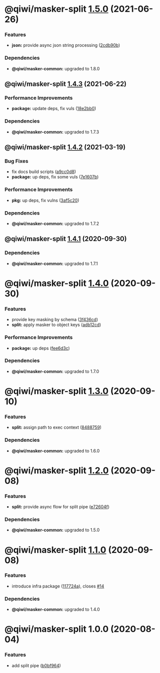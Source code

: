 # @qiwi/masker-split [1.5.0](https://github.com/qiwi/masker/compare/@qiwi/masker-split@1.4.3...@qiwi/masker-split@1.5.0) (2021-06-26)


### Features

* **json:** provide async json string processing ([2cdb90b](https://github.com/qiwi/masker/commit/2cdb90bd1df72dc943e1a76a4d2561b732c104e3))





### Dependencies

* **@qiwi/masker-common:** upgraded to 1.8.0

## @qiwi/masker-split [1.4.3](https://github.com/qiwi/masker/compare/@qiwi/masker-split@1.4.2...@qiwi/masker-split@1.4.3) (2021-06-22)


### Performance Improvements

* **package:** update deps, fix vuls ([18e2bb0](https://github.com/qiwi/masker/commit/18e2bb098611e4477cb468551f5a56e94e4473b0))





### Dependencies

* **@qiwi/masker-common:** upgraded to 1.7.3

## @qiwi/masker-split [1.4.2](https://github.com/qiwi/masker/compare/@qiwi/masker-split@1.4.1...@qiwi/masker-split@1.4.2) (2021-03-19)


### Bug Fixes

* fix docs build scripts ([a9cc0d8](https://github.com/qiwi/masker/commit/a9cc0d8458d5ea22d2a9a63d90ad6662894021d1))
* **package:** up deps, fix some vuls ([7e1607b](https://github.com/qiwi/masker/commit/7e1607b0434084188fe095763244c6cfd4f8c3b3))


### Performance Improvements

* **pkg:** up deps, fix vulns ([3af5c20](https://github.com/qiwi/masker/commit/3af5c205e875a69e0b841e69606f07928b9a3af7))





### Dependencies

* **@qiwi/masker-common:** upgraded to 1.7.2

## @qiwi/masker-split [1.4.1](https://github.com/qiwi/masker/compare/@qiwi/masker-split@1.4.0...@qiwi/masker-split@1.4.1) (2020-09-30)





### Dependencies

* **@qiwi/masker-common:** upgraded to 1.7.1

# @qiwi/masker-split [1.4.0](https://github.com/qiwi/masker/compare/@qiwi/masker-split@1.3.0...@qiwi/masker-split@1.4.0) (2020-09-30)


### Features

* provide key masking by schema ([3f436cd](https://github.com/qiwi/masker/commit/3f436cdcdca2d0c34bc8f4062196a71a88bab58c))
* **split:** apply masker to object keys ([adb12cd](https://github.com/qiwi/masker/commit/adb12cd296e69139d308a1949bc230ecb59e668e))


### Performance Improvements

* **package:** up deps ([fee6d3c](https://github.com/qiwi/masker/commit/fee6d3c517f58e603dd38dec686fcc647fef3c6a))





### Dependencies

* **@qiwi/masker-common:** upgraded to 1.7.0

# @qiwi/masker-split [1.3.0](https://github.com/qiwi/masker/compare/@qiwi/masker-split@1.2.0...@qiwi/masker-split@1.3.0) (2020-09-10)


### Features

* **split:** assign path to exec context ([8488759](https://github.com/qiwi/masker/commit/84887598c752f66cbba76d313fd3ea9fb782571e))





### Dependencies

* **@qiwi/masker-common:** upgraded to 1.6.0

# @qiwi/masker-split [1.2.0](https://github.com/qiwi/masker/compare/@qiwi/masker-split@1.1.0...@qiwi/masker-split@1.2.0) (2020-09-08)


### Features

* **split:** provide async flow for split pipe ([e72604f](https://github.com/qiwi/masker/commit/e72604f31483deb154fab13fa9859451aff2e2f1))





### Dependencies

* **@qiwi/masker-common:** upgraded to 1.5.0

# @qiwi/masker-split [1.1.0](https://github.com/qiwi/masker/compare/@qiwi/masker-split@1.0.0...@qiwi/masker-split@1.1.0) (2020-09-08)


### Features

* introduce infra package ([117724a](https://github.com/qiwi/masker/commit/117724a6993f97f4e3eb804bc9f8c438eb66a5d7)), closes [#14](https://github.com/qiwi/masker/issues/14)





### Dependencies

* **@qiwi/masker-common:** upgraded to 1.4.0

# @qiwi/masker-split 1.0.0 (2020-08-04)


### Features

* add split pipe ([b0bf964](https://github.com/qiwi/masker/commit/b0bf9646c6cb24aeb306dfcf6512dab4041b350c))
